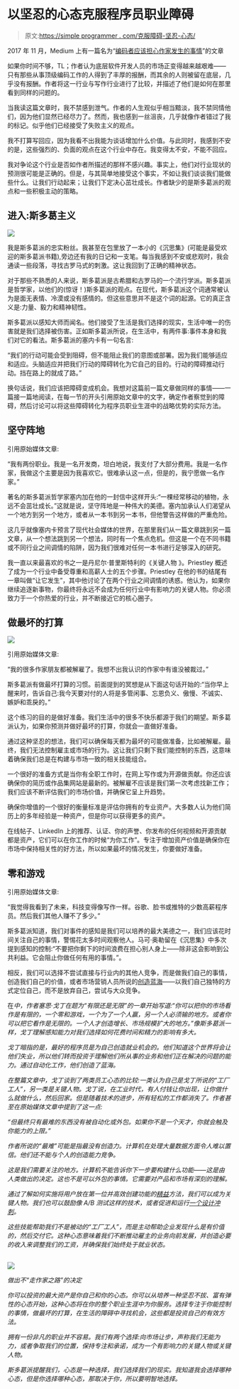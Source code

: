 # 以坚忍的心态克服程序员职业障碍

> 原文:[https://simple programmer . com/克服障碍-坚忍-心态/](https://simpleprogrammer.com/overcoming-obstacles-stoic-mindset/)

2017 年 11 月，Medium 上有一篇名为“[编码者应该担心作家发生的事情](https://medium.com/@melissamcewen/coders-should-fear-what-happened-to-writers-d87a895b03db)”的文章

如果你时间不够，TL；作者认为底层软件开发人员的市场正变得越来越艰难——只有那些从事顶级编码工作的人得到了丰厚的报酬，而其余的人则被留在底层，几乎没有报酬。作者将这一行业与写作行业进行了比较，并描述了他们是如何在那里看到同样的问题的。

当我读这篇文章时，我不禁感到泄气。作者的人生观似乎相当黯淡，我不禁同情他们，因为他们显然已经尽力了。然而，我也感到一丝沮丧，几乎就像作者错过了我的标记。似乎他们已经接受了失败主义的观点。

我不打算写回应，因为我看不出我能为谈话增加什么价值。与此同时，我感到不安的是，这些强烈的、负面的观点在这个行业中存在。我变得太不安，不能不回应。

我对争论这个行业是否如作者所描述的那样不感兴趣。事实上，他们对行业现状的预测很可能是正确的。但是，与其简单地接受这个事实，不如让我们谈谈我们能做些什么。让我们行动起来；让我们下定决心茁壮成长。作者缺少的是斯多葛派的观点和一些积极主动的策略。

## 进入:斯多葛主义

![](img/ffb33388966c4028217f86123be82fae.png)

我是斯多葛派的忠实粉丝。我甚至在包里放了一本小的《沉思集》(可能是最受欢迎的斯多葛派书籍),旁边还有我的日记和一支笔。每当我感到不安或悲观时，我会通读一些段落，寻找古罗马式的刺激。这让我回到了正确的精神状态。

对于那些不熟悉的人来说，斯多葛派是古希腊和古罗马的一个流行学派。斯多葛派是哲学家，以他们的(惊讶！)斯多葛派的观点。在现代，斯多葛派这个词通常被认为是面无表情、冷漠或没有感情的。但这些意思并不是这个词的起源。它的真正含义是:力量、毅力和精神韧性。

斯多葛派以感知大师而闻名。他们接受了生活是我们选择的现实，生活中唯一的伤害就是我们选择被伤害。正如斯多葛派所说，在生活中，有两件事:事件本身和我们对它的看法。斯多葛派的塞内卡有一句名言:

“我们的行动可能会受到阻碍，但不能阻止我们的意图或部署。因为我们能够适应和适应。头脑适应并把我们行动的障碍转化为它自己的目的。行动的障碍推动行动。挡在路上的就成了路。”

换句话说，我们应该把障碍变成机会。我想对这篇前一篇文章做同样的事情——一篇接一篇地阅读，在每一节的开头引用原始文章中的文字，确定作者察觉到的障碍，然后讨论可以将这些障碍转化为程序员职业生涯中的战略优势的实际方法。

## 坚守阵地

引用原始媒体文章:

“我有两份职业。我是一名开发商，坦白地说，我支付了大部分费用。我是一名作家，我做这个主要是因为我喜欢它。很难承认这一点，但是的，我宁愿做一名作家。”

著名的斯多葛派哲学家塞内加在他的一封信中这样开头:“一棵经常移动的植物，永远不会茁壮成长。”这就是说，坚守阵地是一种伟大的美德。塞内加承认人们渴望从一个地方到另一个地方，或者从一本书到另一本书，但他警告这样做的严重危险。

这几乎就像塞内卡预言了现代社会媒体的世界，在那里我们从一篇文章跳到另一篇文章，从一个想法跳到另一个想法，同时有一个焦点危机。但这是一个在不同书籍或不同行业之间调情的陷阱，因为我们很难对任何一本书进行足够深入的研究。

我一直以来最喜欢的书之一是丹尼尔·普里斯特利的《关键人物 》。Priestley 概述了成为一个行业中备受尊重和高薪人士的五个步骤。Priestley 在他的书的结尾有一章叫做“让它发生”，其中他讨论了在两个行业之间调情的诱惑。他认为，如果你继续追逐新事物，你最终将永远不会成为任何行业中有影响力的关键人物。你必须致力于一个你热爱的行业，并不断接近它的核心圈子。

## 做最坏的打算

![](img/9d5f22cb76f2a133b7145356bc935414.png)

引用原始媒体文章:

“我的很多作家朋友都被解雇了。我想不出我认识的作家中有谁没被裁过。”

斯多葛派有做最坏打算的习惯。前面提到的冥想是从下面这句话开始的:“当你早上醒来时，告诉自己:我今天要对付的人将是多管闲事、忘恩负义、傲慢、不诚实、嫉妒和乖戾的。”

这个练习的目的是做好准备。我们生活中的很多不快乐都源于我们的期望。斯多葛派认为，如果你预测并做好最坏的打算，你就会一直做好准备。

通过这种坚忍的想法，我们可以确保每天都为最坏的可能做准备，比如被解雇。最终，我们无法控制雇主或市场的行为。这让我们只剩下我们能控制的东西，这意味着确保我们总是在构建与市场一致的相关技能组合。

一个很好的准备方式是当你有全职工作时，在网上写作或为开源做贡献。你还应该确保你的简历或作品集网站是最新的。被解雇不应该是我们第一次考虑找新工作；我们应该不断评估我们的市场价值，并确保它呈上升趋势。

确保你增值的一个很好的衡量标准是评估你拥有的专业资产。大多数人认为他们简历上的多年经验是一种资产，但是你可以获得更多的资产。

在线帖子、LinkedIn 上的推荐、认证、你的声誉、你发布的任何视频和开源贡献都是资产，它们可以在你工作的时候“为你工作”。专注于增加资产价值是确保你在市场中保持相关性的好方法，所以如果最坏的情况发生，你要做好准备。

## 零和游戏

引用原始媒体文章:

“我觉得我看到了未来，科技变得像写作一样。谷歌、脸书或推特的少数高薪程序员。然后我们其他人赚不了多少。”

斯多葛派知道，我们对事件的感知是我们可以培养的最大美德之一，我们应该花时间关注自己的事情，警惕花太多时间观察他人。马可·奥勒留在《沉思集》中多次提到感知的控制:“不要把你剩下的时间浪费在担心别人身上——除非这会影响到公共利益。它会阻止你做任何有用的事情。”。

相反，我们可以选择不尝试直接与行业内的其他人竞争，而是做我们自己的事情，创造我们自己的价值，或者市场营销人员所说的[创造蓝海](https://hbr.org/2004/10/blue-ocean-strategy)——以我们自己独特的方式定位自己，而不是放弃自己，尝试与大众竞争。

在[](http://www.amazon.com/exec/obidos/ASIN/1591844096/makithecompsi-20)*中，作者塞思·戈丁在题为“有限还是无限”的一章开始写道:“你可以把你的市场看作是有限的，一个零和游戏，一个为了一个人赢，另一个人必须输的地方。或者你可以把它看作是无限的。一个人才创造增长、市场规模扩大的地方。”像斯多葛派一样，戈丁理解感知能力对我们选择如何花费时间和精力的影响有多大。*

*戈丁暗指的是，最好的程序员是为自己创造就业机会的。他们知道这个世界将会让他们失业，所以他们转而投资于理解他们所从事的业务和他们正在解决的问题的能力。通过自动化工作，他们创造了蓝海。*

*在整篇文章中，戈丁谈到了两类员工心态的比较:一类认为自己是戈丁所说的“工厂工人”，另一类是关键人物。戈丁说，在工业时代，有人付钱让你出现，让你做什么就做什么，然后回家。但是随着技术的进步，所有轻松的工作都消失了。作者甚至在原始媒体文章中提到了这一点:*

*“但最终只有最难的东西没有被自动化或外包。如果你不是一个天才，你就会触及你能力的上限。”*

*作者所说的“最难”可能是指最没有创造力。计算机在处理大量数据方面令人难以置信。他们还不能与个人的创造能力竞争。*

*这是我们需要关注的地方。计算机不能告诉你下一步要构建什么功能——这是由人类做出的决定。这也不是可以外包的事情。它需要对产品和市场有深刻的理解。*

*通过了解如何实施将用户放在第一位并高效创建功能的[精益](http://www.amazon.com/exec/obidos/ASIN/0670921602/makithecompsi-20)方法，我们可以成为关键人物。我们也可以鼓励像 A/B 测试这样的技术，或者促进和运行[一个设计冲刺](http://www.amazon.com/exec/obidos/ASIN/0593076117/makithecompsi-20)。*

*这些技能帮助我们不是被动的“工厂工人”，而是主动帮助企业发现什么是有价值的，然后交付它。这种心态意味着我们不断推动雇主的业务向前发展，并创造必要的收入来调整我们的工资，并确保我们始终处于就业状态。*

## 

*![](img/55ade22048a7a6a3468ceff688335624.png)*

*做出不“走作家之路”的决定*

*你可以投资的最大资产是你自己和你的心态。你可以从培养一种坚忍不拔、富有弹性的心态开始，这种心态将在你的整个职业生涯中为你服务。选择专注于你能控制的事情，做最坏的打算，在生活的障碍中寻找机会，这些都是投资自己的有效方法。*

*拥有一份非凡的职业并不容易。我们有两个选择:向市场让步，声称我们无能为力，或者争取我们的位置，保持专注和承诺，成为一个有影响力的关键人物或关键人物。*

*斯多葛派提醒我们，心态是一种选择，我们选择我们的现实。我知道我会选择哪种心态，但是你选择哪种心态，那取决于你，所以要明智地选择。*